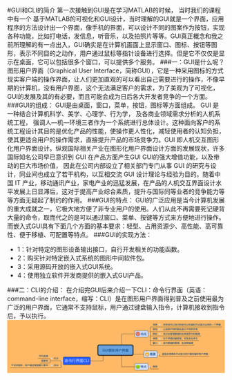 #GUI和CLI的简介
第一次接触到GUI是在学习MATLAB的时候，
当时我们的课程中有一个
基于MATLAB的可视化和GUI设计，当时理解的GUI就是一个界面，应用程序的方法设计出一个界面，像手机的界面，可以设计不同的图案作为按钮，实现各种功能，比如打电话，发信息，听音乐，以及拍照片等等。GUI真正概念和我之前所理解的有一点出入，GUI确实是在计算机画面上显示窗口、图标、按钮等图形，表示不同目的之动作，用户通过鼠标等指针设备进行选择。但是它不仅仅是显示在桌面，它可以包括很多个窗口，可以提供多个服务。
###一：GUI是什么呢？
图形用户界面（Graphical User Interface，简称GUI），它是一种采用图标的方式现实客户端的操作界面，让人们更加直观的可以看出自己需要进行的操作，不像早期的计算机，没有用户界面，这个无法满足客户的需求，为了美观为了可视化，GUI的发展及其的有必要，而且可能会成为日后各大开发者竞争的一个方面。
###GUI的组成：
GUI是由桌面，窗口，菜单，按钮，图标等方面组成。
GUI 是一种结合计算机科学、美学、心理学、行为学，
及各商业领域需求分析的人机系统工程，
强调人—机—环境三者作为一个系统进行总体设计。这种面向客户的系统工程设计其目的是优化产品的性能，使操作更人性化，减轻使用者的认知负担，使其更适合用户的操作需求，直接提升产品的市场竞争力。GUI 即人机交互图形化用户界面设计。纵观国际相关产业在图形化用户界面设计方面的发展现状，许多国际知名公司早已意识到 GUI 在产品方面产生GUI
GUI的强大增值功能，以及带动的巨大市场价值，
因此在公司内部设立了相关部门专门从事 GUI 的研究与设计，同业间也成立了若干机构，以互相交流 GUI 设计理论与经验为目的。随着中国 IT 产业，移动通讯产业，家电产业的迅猛发展，在产品的人机交互界面设计水平发展上日显滞后，这对于提高产业综合素质，提升与国际同等业者的竞争能力等等方面无疑起了制约的作用。
###GUI的特点：
GUI的广泛应用是当今计算机发展的重大成就之一，它极大地方便了非专业用户的使用。人们从此不再需要死记硬背大量的命令，取而代之的是可以通过窗口、菜单、按键等方式来方便地进行操作。而嵌入式GUI具有下面几个方面的基本要求：轻型、占用资源少、高性能、高可靠性、便于移植、可配置等特点。
###GUI的实现方法：
* 1：针对特定的图形设备输出接口，自行开发相关的功能函数。
* 2：购买针对特定嵌入式系统的图形中间软件包。
* 3：采用源码开放的嵌入式GUI系统。
* 4：使用独立软件开发商提供的嵌入式GUI产品。

###二：CLI的介绍：
在介绍完GUI后来介绍一下CLI：命令行界面（英语：command-line interface，缩写：CLI）是在图形用户界面得到普及之前使用最为广泛的用户界面，它通常不支持鼠标，用户通过键盘输入指令，计算机接收到指令后，予以执行。
![naotu](gui.png)
